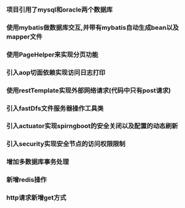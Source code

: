 ### 项目引用了mysql和oracle两个数据库
### 使用mybatis做数据库交互,并带有mybatis自动生成bean以及mapper文件
### 使用PageHelper来实现分页功能
### 引入aop切面依赖实现访问日志打印
### 使用restTemplate实现外部网络请求(代码中只有post请求)
### 引入fastDfs文件服务器操作工具类
### 引入actuator实现spirngboot的安全关闭以及配置的动态刷新
### 引入security实现安全节点的访问权限限制
### 增加多数据库事务处理
### 新增redis操作
### http请求新增get方式
